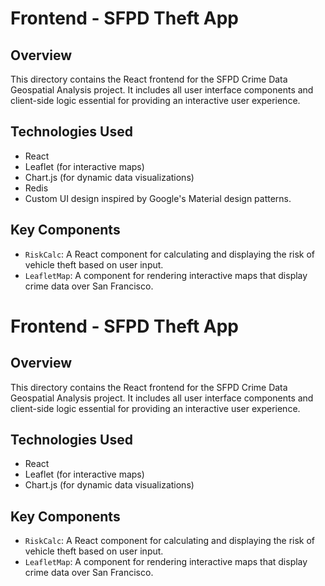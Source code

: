 # Frontend - SFPD Theft App

## Overview

This directory contains the React frontend for the SFPD Crime Data Geospatial Analysis project. It includes all user interface components and client-side logic essential for providing an interactive user experience.

## Technologies Used

- React
- Leaflet (for interactive maps)
- Chart.js (for dynamic data visualizations)
- Redis
- Custom UI design inspired by Google's Material design patterns.

## Key Components

- `RiskCalc`: A React component for calculating and displaying the risk of vehicle theft based on user input.
- `LeafletMap`: A component for rendering interactive maps that display crime data over San Francisco.
# Frontend - SFPD Theft App

## Overview

This directory contains the React frontend for the SFPD Crime Data Geospatial Analysis project. It includes all user interface components and client-side logic essential for providing an interactive user experience.

## Technologies Used

- React
- Leaflet (for interactive maps)
- Chart.js (for dynamic data visualizations)

## Key Components

- `RiskCalc`: A React component for calculating and displaying the risk of vehicle theft based on user input.
- `LeafletMap`: A component for rendering interactive maps that display crime data over San Francisco.
